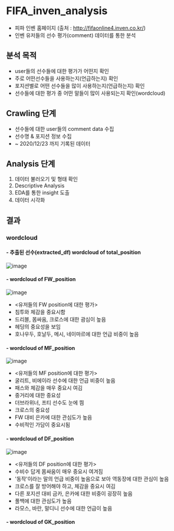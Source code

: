 # FIFA_inven_analysis
- 피파 인벤 홈페이지 (출처 : http://fifaonline4.inven.co.kr/)
- 인벤 유저들의 선수 평가(comment) 데이터를 통한 분석

## 분석 목적
- user들의 선수들에 대한 평가가 어떤지 확인
- 주로 어떤선수들을 사용하는지(언급하는지) 확인
- 포지션별로 어떤 선수들을 많이 사용하는지(언급하는지) 확인
- 선수들에 대한 평가 중 어떤 말들이 많이 사용되는지 확인(wordcloud)


## Crawling 단계
- 선수들에 대한 user들의 comment data 수집
- 선수명 & 포지션 정보 수집
- ~ 2020/12/23 까지 기록된 데이터

## Analysis 단계
1. 데이터 불러오기 및 형태 확인
2. Descriptive Analysis
3. EDA를 통한 insight 도출
4. 데이터 시각화


## 결과
### wordcloud
#### - 추출된 선수(extracted_df) wordcloud of total_position

![image](https://user-images.githubusercontent.com/68583172/103545128-7b1de980-4ee4-11eb-802b-079d44025308.png)

#### - wordcloud of FW_position

![image](https://user-images.githubusercontent.com/68583172/103619039-5bce9d00-4f74-11eb-95dc-c65a520bee2f.png)
- <유저들의 FW position에 대한 평가>
- 침투와 체감을 중요시함
- 드리블, 몸싸움, 크로스에 대한 괌심이 높음
- 헤딩의 중요성을 보임
- 호나우두, 호날두, 메시, 네이마르에 대한 언급 비중이 높음

#### - wordcloud of MF_position

![image](https://user-images.githubusercontent.com/68583172/103621119-12804c80-4f78-11eb-9de5-400d6aba663f.png)

- <유저들의 MF position에 대한 평가>
- 굴리트, 비에이라 선수에 대한 언급 비중이 높음
- 패스와 체감을 매우 중요시 여김
- 중거리에 대한 중요성
- 더브라위너, 프티 선수도 눈에 띔
- 크로스의 중요성
- FW 대비 은카에 대한 관심도가 높음
- 수비적인 가담이 중요시됨


#### - wordcloud of DF_position

![image](https://user-images.githubusercontent.com/68583172/103622513-304eb100-4f7a-11eb-966f-c1c1597cb50e.png)

- <유저들의 DF position에 대한 평가>
- 수비수 답게 몸싸움이 매우 중요시 여겨짐
- '동작'이라는 말의 언급 비중이 높음으로 보아 역동장에 대한 관심이 높음
- 크로스를 잘 방어해야 하고, 체감을 중요시 여김
- 다른 포지션 대비 금카, 은카에 대한 비중이 굉장히 높음
- 풀백에 대한 관심도가 높음
- 라모스, 바란, 말디니 선수에 대한 언급이 높음

#### - wordcloud of GK_position


